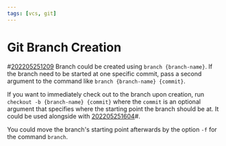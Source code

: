 ```yaml
---
tags: [vcs, git]
---
```


# Git Branch Creation

#[202205251209](202205251209.md) Branch could be created using `branch {branch-name}`. If the
branch need to be started at one specific commit, pass a second argument to the
command like `branch {branch-name} {commit}`.

If you want to immediately check out to the branch upon creation, run `checkout
-b {branch-name} {commit}` where the `commit` is an optional argument that
specifies where the starting point the branch should be at. It could be used
alongside with [202205251604](202205251604.md)#.

You could move the branch's starting point afterwards by the option `-f` for the
command `branch`.
